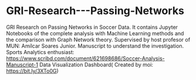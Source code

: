 # GRI-Research---Passing-Networks
GRI Research on Passing Networks in Soccer Data. It contains Jupyter Notebooks of the complete analysis with Machine Learning methods and the comparison with Graph Network theory. Supervised by host profesor of MUN: Amílcar Soares Junior.
Manuscript to understand the investigation. Sports Analytics enthusiast: https://www.scribd.com/document/621698686/Soccer-Analysis-Manuscript-1
Data Visualization Dashboard( Created by moi: https://bit.ly/3XTo0G)
